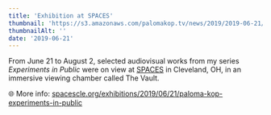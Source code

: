 ```yaml
---
title: 'Exhibition at SPACES'
thumbnail: 'https://s3.amazonaws.com/palomakop.tv/news/2019/2019-06-21/spaces_still.jpg'
thumbnailAlt: ''
date: '2019-06-21'
---
```


<p>
  From June 21 to August 2, selected audiovisual works from my series <i>Experiments in Public</i> were on view at <a href="https://www.spacescle.org/" rel="noopener" target="_blank">SPACES</a> in Cleveland, OH, in an immersive viewing chamber called The Vault.
  </p>
<p>
  🌐 More info: <a href="https://www.spacescle.org/exhibitions/2019/06/21/paloma-kop-experiments-in-public" rel="noopener" target="_blank">spacescle.org/exhibitions/2019/06/21/paloma-kop-experiments-in-public</a>
</p>
